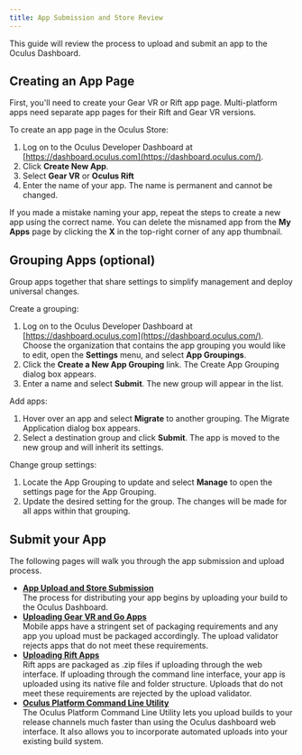 ```yaml
---
title: App Submission and Store Review
---
```


This guide will review the process to upload and submit an app to the Oculus Dashboard.

## Creating an App Page

First, you'll need to create your Gear VR or Rift app page. Multi-platform apps need separate app pages for their Rift and Gear VR versions.

To create an app page in the Oculus Store:

1. Log on to the Oculus Developer Dashboard at [https://dashboard.oculus.com](https://dashboard.oculus.com/).
2. Click **Create New App**.
3. Select **Gear VR** or **Oculus Rift**
4. Enter the name of your app. The name is permanent and cannot be changed.


If you made a mistake naming your app, repeat the steps to create a new app using the correct name. You can delete the misnamed app from the **My Apps** page by clicking the **X** in the top-right corner of any app thumbnail.

## Grouping Apps (optional)

Group apps together that share settings to simplify management and deploy universal changes.

Create a grouping:

1. Log on to the Oculus Developer Dashboard at [https://dashboard.oculus.com](https://dashboard.oculus.com/). Choose the organization that contains the app grouping you would like to edit, open the **Settings** menu, and select **App Groupings**.
2. Click the **Create a New App Grouping** link. The Create App Grouping dialog box appears.
3. Enter a name and select **Submit**. The new group will appear in the list.


Add apps:

1. Hover over an app and select **Migrate** to another grouping. The Migrate Application dialog box appears.
2. Select a destination group and click **Submit**. The app is moved to the new group and will inherit its settings.


Change group settings:

1. Locate the App Grouping to update and select **Manage** to open the settings page for the App Grouping.
2. Update the desired setting for the group. The changes will be made for all apps within that grouping.


## Submit your App

The following pages will walk you through the app submission and upload process.

* **[App Upload and Store Submission](/distribute/latest/tasks/publish-submit-app-review/)**  
The process for distributing your app begins by uploading your build to the Oculus Dashboard.
* **[Uploading Gear VR and Go Apps](/distribute/latest/concepts/publish-uploading-mobile/)**  
Mobile apps have a stringent set of packaging requirements and any app you upload must be packaged accordingly. The upload validator rejects apps that do not meet these requirements.
* **[Uploading Rift Apps](/distribute/latest/concepts/publish-uploading-rift/)**  
 Rift apps are packaged as .zip files if uploading through the web interface. If uploading through the command line interface, your app is uploaded using its native file and folder structure. Uploads that do not meet these requirements are rejected by the upload validator. 
* **[Oculus Platform Command Line Utility](/distribute/latest/concepts/publish-reference-platform-command-line-utility/)**  
The Oculus Platform Command Line Utility lets you upload builds to your release channels much faster than using the Oculus dashboard web interface. It also allows you to incorporate automated uploads into your existing build system.

